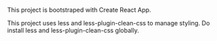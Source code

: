 This project is bootstraped with Create React App.

This project uses less and less-plugin-clean-css to manage styling. Do install less and less-plugin-clean-css globally.
